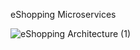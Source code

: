 
eShopping Microservices


![eShopping Architecture (1)](https://github.com/user-attachments/assets/fa4c2711-010e-4dac-97de-1b5cea3b2df3)

